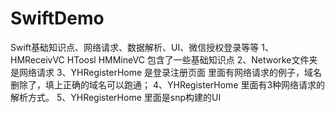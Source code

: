 # SwiftDemo
Swift基础知识点、网络请求、数据解析、UI、微信授权登录等等
1、HMReceivVC HToosl HMMineVC 包含了一些基础知识点
2、Networke文件夹是网络请求
3、YHRegisterHome 是登录注册页面 里面有网络请求的例子，域名删除了，填上正确的域名可以跑通；
4、YHRegisterHome 里面有3种网络请求的解析方式。
5、YHRegisterHome 里面是snp构建的UI
